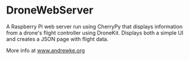 # DroneWebServer

A Raspberry Pi web server run using CherryPy that displays information from a drone's flight controller using DroneKit.
Displays both a simple UI and creates a JSON page with flight data.

More info at www.andrewke.org
